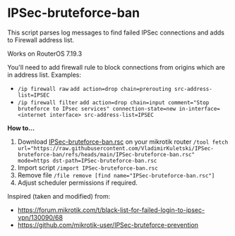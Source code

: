 # IPSec-bruteforce-ban
This script parses log messages to find failed IPSec connections and adds to Firewall address list.

Works on RouterOS 7.19.3

You'll need to add firewall rule to block connections from origins which are in address list.
Examples:
- `/ip firewall raw`
`add action=drop chain=prerouting src-address-list=IPSEC`
- `/ip firewall filter`
`add action=drop chain=input comment="Stop bruteforce to IPsec services" connection-state=new in-interface=<internet interface> src-address-list=IPSEC`


**How to...**
1. Download [IPSec-bruteforce-ban.rsc](https://raw.githubusercontent.com/VladimirKuletski/IPSec-bruteforce-ban/refs/heads/main/IPSec-bruteforce-ban.rsc) on your mikrotik router `/tool fetch url="https://raw.githubusercontent.com/VladimirKuletski/IPSec-bruteforce-ban/refs/heads/main/IPSec-bruteforce-ban.rsc"  mode=https dst-path=IPSec-bruteforce-ban.rsc`
2. Import script `/import IPSec-bruteforce-ban.rsc`
3. Remove file `/file remove [find name="IPSec-bruteforce-ban.rsc"]`
4. Adjust scheduler permissions if required.


Inspired (taken and modified) from:
- https://forum.mikrotik.com/t/black-list-for-failed-login-to-ipsec-vpn/130090/68
- https://github.com/mikrotik-user/IPSec-bruteforce-prevention
